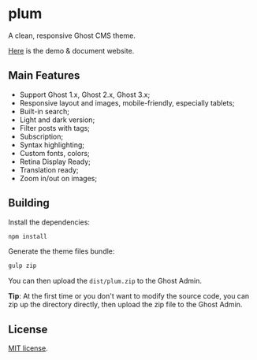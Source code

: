 # plum

A clean, responsive Ghost CMS theme.

[Here](https://22temi.cc/) is the demo & document website.

## Main Features

* Support Ghost 1.x, Ghost 2.x, Ghost 3.x;
* Responsive layout and images, mobile-friendly, especially tablets;
* Built-in search;
* Light and dark version;
* Filter posts with tags;
* Subscription;
* Syntax highlighting;
* Custom fonts, colors;
* Retina Display Ready;
* Translation ready;
* Zoom in/out on images;

## Building

Install the dependencies:

```sh
npm install
```

Generate the theme files bundle:

```sh
gulp zip
```
You can then upload the `dist/plum.zip` to the Ghost Admin.

**Tip**: At the first time or you don't want to modify the source code, you can zip up the directory directly, then upload the zip file to the Ghost Admin.

## License

[MIT license](https://github.com/22Temi/plum/blob/master/LICENSE).

